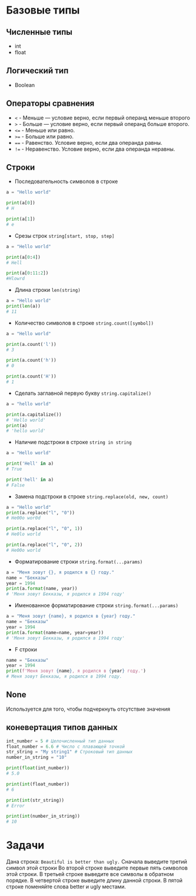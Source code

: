 # Базовые типы
## Численные типы 
- int
- float

## Логический тип 
- Boolean

## Операторы сравнения
- `<` - Меньше — условие верно, если первый операнд меньше второго
- `>` - Больше — условие верно, если первый операнд больше второго.
- `<=` - Меньше или равно.
- `>=` - Больше или равно.
- `==` - Равенство. Условие верно, если два операнда равны.
- `!=` - Неравенство. Условие верно, если два операнда неравны.

## Строки
- Последовательность символов в строке
```python
a = "Hello world"

print(a[0])
# H

print(a[1])
# e
```
- Срезы строк `string[start, stop, step]`
```python
a = "Hello world"

print(a[0:4])
# Hell

print(a[0:11:2])
#Hlowrd
```
- Длина строки `len(string)`
```python
a = "Hello world"
print(len(a))
# 11
```
- Количество символов в строке `string.count([symbol])`
```python
a = "Hello world"

print(a.count('l'))
# 3

print(a.count('h'))
# 0

print(a.count('H'))
# 1
```

- Сделать заглавной первую букву `string.capitalize()`
```python
a = "hello world"

print(a.capitalize())
# 'Hello world'
print(a)
# 'hello world'
```
- Наличие подстроки в строке `string in string`
```python
a = "Hello world"

print('Hell' in a)
# True

print('hell' in a)
# False
```
- Замена подстроки в строке `string.replace(old, new, count)`
```python
a = "Hello world"
print(a.replace("l", "0"))
# He00o wor0d

print(a.replace("l", "0", 1))
# He0lo world

print(a.replace("l", "0", 2))
# He00o world
```
- Форматирование строки `string.format(...params)`
```python
a = "Меня зовут {}, я родился в {} году."
name = "Бекказы"
year = 1994
print(a.format(name, year))
# 'Меня зовут Бекказы, я родился в 1994 году'
```
- Именованное форматирование строки `string.format(...params)`
```python
a = "Меня зовут {name}, я родился в {year} году."
name = "Бекказы"
year = 1994
print(a.format(name=name, year=year))
# 'Меня зовут Бекказы, я родился в 1994 году'
```
- F строки
```python
name = "Бекказы"
year = 1994
print(f'Меня зовут {name}, я родился в {year} году.')
# Меня зовут Бекказы, я родился в 1994 году.
```

## None
Используется для того, чтобы подчеркнуть отсутствие значения

## коневертация типов данных
```python
int_number = 5 # Целочисленный тип данных
float_number = 6.6 # Число с плавающей точкой
str_string = "My string1" # Строковый тип данных
number_in_string = "10"

print(float(int_number))
# 5.0

print(int(float_number))
# 6

print(int(str_string)) 
# Error

print(int(number_in_string))
# 10
```


# Задачи
Дана строка: `Beautiful is better than ugly.`
Сначала выведите третий символ этой строки
Во второй строке выведите первые пять символов этой строки.
В третьей строке выведите все символы в обратном порядке.
В четвертой строке выведите длину данной строки.
В пятой строке поменяйте слова better и ugly местами.
